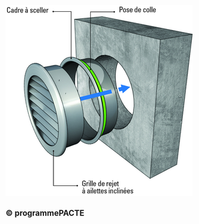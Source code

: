 ![](<images/Ventilation Mécanique Répartie (VMR) - Montage des grilles -19/_page_0_Picture_0.jpeg>)

## © programmePACTE